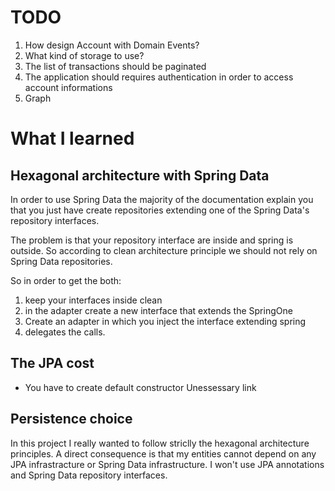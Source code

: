 # TODO

1. How design Account with Domain Events?
2. What kind of storage to use?
3. The list of transactions should be paginated
4. The application should requires authentication in order to access account informations
5. Graph


# What I learned

## Hexagonal architecture with Spring Data

In order to use Spring Data the majority of the documentation explain you that you just have create
repositories extending one of the Spring Data's repository interfaces.

The problem is that your repository interface are inside and spring is outside. So according to clean
architecture principle we should not rely on Spring Data repositories.

So in order to get the both:
1. keep your interfaces inside clean
2. in the adapter create a new interface that extends the SpringOne
3. Create an adapter in which you inject the interface extending spring
4. delegates the calls.

## The JPA cost
* You have to create default constructor
Unessessary link


## Persistence choice
In this project I really wanted to follow striclly the hexagonal architecture principles. A direct
consequence is that my entities cannot depend on any JPA infrastracture or Spring Data infrastructure.
I won't use JPA annotations and Spring Data repository interfaces.

